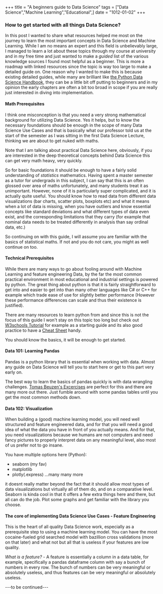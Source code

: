 +++
title = "A beginners guide to Data Science"
tags = ["Data Science","Machine Learning","Educational",]
date = "1012-01-02"
+++

### How to get started with all things Data Science?

In this post I wanted to share what resources helped me most on the journey to learn the most important concepts in Data Science and Machine Learning. While I am no means an expert and this field is unbelievably large, I managed to learn a lot about these topics through my course at university and in my free time and just wanted to make a *guided* list of the various knowledge sources I found most helpful as a beginner. This is more a roadmap with linked resources since the topic is way too large to make a detailed guide on. One reason why I wanted to make this is because existing detailed guides, while many are brilliant like [the Python Data Science Handbook](https://jakevdp.github.io/PythonDataScienceHandbook/), they can be a little bit off putting to beginners and in my opinion the early chapters are often a bit too broad in scope if you are really just interested in diving into implementation.

#### Math Prerequisites

I think one misconception is that you need a very strong mathematical background for utilizing Data Science. Yes it helps, but to know the necessary foundations should be enough in the scope of many Data Science Use Cases and that is basically what our professor told us at the start of the semester as I was sitting in the first Data Science Lecture, thinking we are about to get nuked with maths.

Note that I am talking about practical Data Science here, obviously, if you are interested in the deep theoretical concepts behind Data Science this can get very math heavy, very quickly. 

So for basic foundations it should be enough to have a fairly solid understanding of *statistics* mathematics. Having spent a master semester as a tutor for undergrads in this subject, I can say that this is an often glossed over area of maths unfortunately, and many students treat it as unimportant. However, none of it is particularly super complicated, and it is actually quite useful. You should know how to read data from different data visualizations (bar charts, scatter plots, boxplots etc) and what it means when a lot of data is missing, when you have outliers and know essential concepts like standard deviations and what different types of data even exist, and the corresponding limitations that they carry (for example that nominal data needs to be treated differently in analysis than say ordinal data, etc.)

So continuing on with this guide, I will assume you are familiar with the basics of statistical maths. If not and you do not care, you might as well continue on too.

#### Technical Prerequisites

While there are many ways to go about fooling around with Machine Learning and feature engineering Data, by the far the most common practical environment in most educational and industrial settings is powered by python. The great thing about python is that it is fairly straightforward to get into and easier to get into than many other languages like C# or C++ for example which trade ease of use for slightly better performance (However these performance differences can scale and thus their existence is justified).

There are many resources to learn python from and since this is not the focus of this guide I won't stay on this topic too long but check out [W3schools Tutorial](https://www.w3schools.com/python/default.asp) for example as a starting guide and its also good practice to have a [Cheat Sheet](https://www.google.com/url?sa=t&source=web&rct=j&opi=89978449&url=https://www.pythoncheatsheet.org/&ved=2ahUKEwiHk-D_jJuIAxXi9AIHHYDHHFMQFnoECAgQAQ&usg=AOvVaw296SC0gjzKe0lbpl7-revS) handy. 

You should know the basics, it will be enough to get started. 

#### Data 101: Learning Pandas 

Pandas is a python library that is essential when working with data. Almost any guide on Data Science will tell you to start here or get to this part very early on.  

The best way to learn the basics of pandas quickly is with data wrangling challenges. [Tomas Beuzen's Excercises](https://www.tomasbeuzen.com/python-programming-for-data-science/practice-exercises/chapter8-wrangling-basics-practice.html) are perfect for this and there are many more out there. Just fumble around with some pandas tables until you get the most common methods down.

#### Data 102: Visualization

When building a (good) machine learning model, you will need well structured and feature engineered data, and for that you will need a good idea of what the data you have in front of you actually means. And for that, you need visualizations because we humans are not computers and need fancy pictures to properly interpret data on any meaningful level, also most of us prefer not to go insane. 

You have multiple options here (Python):
- seaborn (my fav)
- matplotlib
- plotly(.express)
...many many more

it doesnt really matter beyond the fact that it should allow most types of data visualizations but virtually all of them do, and on a comparative level. Seaborn is kinda cool in that it offers a few extra things here and there, but all can do the job. Plot some graphs and get familiar with the library you choose.

#### The core of implementing Data Science Use Cases - Feature Engineering

This is the heart of all quality Data Science work, especially as a prerequisite step to using a machine learning model. You can have the most cocaine-fueled grid searched model with bazillion cross validations (more on that later) and what not but all that is useless if your features are low quality.

*What is a feature?* - A feature is essentially a column in a data table,  for example, specifically a pandas dataframe column with say a bunch of numbers in every row. The bunch of numbers can be very meaningful or absolutely useless, and thus features can be very meaningful or absolutely useless.


---to be continued---

